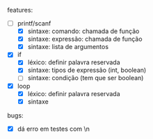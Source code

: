 features:

- [ ] printf/scanf
  - [x] sintaxe: comando: chamada de função
  - [x] sintaxe: expressão: chamada de função
  - [x] sintaxe: lista de argumentos
- [x] if
  - [x] léxico: definir palavra reservada
  - [x] sintaxe: tipos de expressão (int, boolean)
  - [ ] sintaxe: condição (tem que ser boolean)
- [x] loop
  - [x] léxico: definir palavra reservada
  - [x] sintaxe

bugs:

- [x] dá erro em testes com \n
